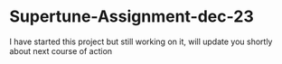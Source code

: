 # Supertune-Assignment-dec-23

I have started this project but still working on it, will update you shortly about next course of action
